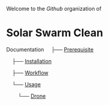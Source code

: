 Welcome to the _Github_ organization of

# Solar Swarm Clean

Documentation
&nbsp;&nbsp;&nbsp;&nbsp;├── [Prerequisite](https://github.com/Solar-Clean/.github#prerequisite)

&nbsp;&nbsp;&nbsp;&nbsp;├── [Installation](https://github.com/Solar-Clean/.github#installation)

&nbsp;&nbsp;&nbsp;&nbsp;├── [Workflow](https://github.com/Solar-Clean/.github#workflow)

&nbsp;&nbsp;&nbsp;&nbsp;└── [Usage](https://github.com/Solar-Clean/.github#workflow)

&nbsp;&nbsp;&nbsp;&nbsp;&nbsp;&nbsp;&nbsp;&nbsp;└── [Drone](https://github.com/Solar-Clean/.github#drone)
